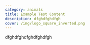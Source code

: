 ```yaml
---
category: animals
title: Example Test Content
description: dfghdfghdfgh
cover: /img/logo_square_inverted.png
---
```

dfghdfghdfghdfghdfgh